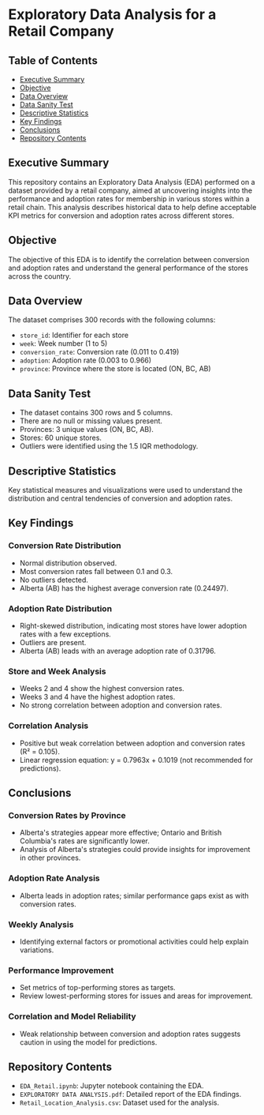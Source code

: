 # Exploratory Data Analysis for a Retail Company

## Table of Contents

- [Executive Summary](#executive-summary)
- [Objective](#objective)
- [Data Overview](#data-overview)
- [Data Sanity Test](#data-sanity-test)
- [Descriptive Statistics](#descriptive-statistics)
- [Key Findings](#key-findings)
- [Conclusions](#conclusions)
- [Repository Contents](#repository-contents)


## Executive Summary

This repository contains an Exploratory Data Analysis (EDA) performed on a dataset provided by a retail company, aimed at uncovering insights into the performance and adoption rates for membership in various stores within a retail chain. This analysis describes historical data to help define acceptable KPI metrics for conversion and adoption rates across different stores.

## Objective

The objective of this EDA is to identify the correlation between conversion and adoption rates and understand the general performance of the stores across the country.

## Data Overview

The dataset comprises 300 records with the following columns:
- `store_id`: Identifier for each store
- `week`: Week number (1 to 5)
- `conversion_rate`: Conversion rate (0.011 to 0.419)
- `adoption`: Adoption rate (0.003 to 0.966)
- `province`: Province where the store is located (ON, BC, AB)

## Data Sanity Test

- The dataset contains 300 rows and 5 columns.
- There are no null or missing values present.
- Provinces: 3 unique values (ON, BC, AB).
- Stores: 60 unique stores.
- Outliers were identified using the 1.5 IQR methodology.

## Descriptive Statistics

Key statistical measures and visualizations were used to understand the distribution and central tendencies of conversion and adoption rates.

## Key Findings

### Conversion Rate Distribution
- Normal distribution observed.
- Most conversion rates fall between 0.1 and 0.3.
- No outliers detected.
- Alberta (AB) has the highest average conversion rate (0.24497).

### Adoption Rate Distribution
- Right-skewed distribution, indicating most stores have lower adoption rates with a few exceptions.
- Outliers are present.
- Alberta (AB) leads with an average adoption rate of 0.31796.

### Store and Week Analysis
- Weeks 2 and 4 show the highest conversion rates.
- Weeks 3 and 4 have the highest adoption rates.
- No strong correlation between adoption and conversion rates.

### Correlation Analysis
- Positive but weak correlation between adoption and conversion rates (R² = 0.105).
- Linear regression equation: y = 0.7963x + 0.1019 (not recommended for predictions).

## Conclusions

### Conversion Rates by Province
- Alberta's strategies appear more effective; Ontario and British Columbia's rates are significantly lower.
- Analysis of Alberta's strategies could provide insights for improvement in other provinces.

### Adoption Rate Analysis
- Alberta leads in adoption rates; similar performance gaps exist as with conversion rates.

### Weekly Analysis
- Identifying external factors or promotional activities could help explain variations.

### Performance Improvement
- Set metrics of top-performing stores as targets.
- Review lowest-performing stores for issues and areas for improvement.

### Correlation and Model Reliability
- Weak relationship between conversion and adoption rates suggests caution in using the model for predictions.

## Repository Contents

- `EDA_Retail.ipynb`: Jupyter notebook containing the EDA.
- `EXPLORATORY DATA ANALYSIS.pdf`: Detailed report of the EDA findings.
- `Retail_Location_Analysis.csv`: Dataset used for the analysis.


